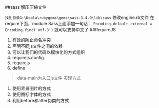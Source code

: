 ##sass 
解压压缩文件     

`找到目录G:\Koala\rubygems\gems\sass-3.4.9\lib\sass`
修改engine.rb文件
在require下面，module Sass上面添加一句话：
`Encoding.default_external = Encoding.find('utf-8')`
就可以支持中文了
##RequireJS
1. 有效的防止命名冲突
2. 声明不同js文件之间的依赖
3. 可以让我们的代码以模块化的方式组织
4. requirejs.config
5. requirejs
6. define
> data-main为入口js文件
> 实现方式
1. 使用背景图片的方式
2. 使用图标字体的方式
3. 利用before和after伪类的方式

